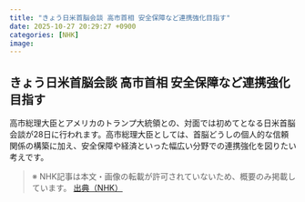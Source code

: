 ```yaml
---
title: "きょう日米首脳会談 高市首相 安全保障など連携強化目指す"
date: 2025-10-27 20:29:27 +0900
categories: [NHK]
image: 
---
```

## きょう日米首脳会談 高市首相 安全保障など連携強化目指す

高市総理大臣とアメリカのトランプ大統領との、対面では初めてとなる日米首脳会談が28日に行われます。高市総理大臣としては、首脳どうしの個人的な信頼関係の構築に加え、安全保障や経済といった幅広い分野での連携強化を図りたい考えです。

> ※ NHK記事は本文・画像の転載が許可されていないため、概要のみ掲載しています。
[出典（NHK）](http://www3.nhk.or.jp/news/html/20251028/k10014960641000.html)
